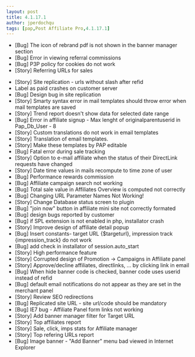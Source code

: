 ```yaml
---
layout: post
title: 4.1.17.1
author: jperdochqu
tags: [pap,Post Affiliate Pro,4.1.17.1]
---
```


- [Bug] The icon of rebrand pdf is not shown in the banner manager section
- [Bug] Error in viewing referral commissions
- [Bug] P3P policy for cookies do not work
- [Story] Referring URLs for sales

<!--more-->

- [Story] Site replication - urls without slash after refid
- Label as paid crashes on customer server
- [Bug] Design bug in site replication
- [Story] Smarty syntax error in mail templates should throw error when mail templates are saved
- [Story] Trend report doesn't show data for selected date range
- [Bug] Error in affiliate signup - Max lenght of originalparentuserid in Pap_Db_User - 8
- [Story] Custom translations do not work in email templates
- [Story] Translation of email templates.
- [Story] Make these templates by PAP editable
- [Bug] Fatal error during sale tracking
- [Story] Option to e-mail affiliate when the status of their DirectLink requests have changed
- [Story] Date time values in mails recompute to time zone of user
- [Bug] Performance rewards commission
- [Bug] Affiliate campaign search not working
- [Bug] Total sale value in Affiliates Overview is computed not correctly
- [Bug] Changing URL Parameter Names Not Working!
- [Story] Change Database status screen to plugin
- [Bug] &quot;join now&quot; button in affiliate mini site not correctly formated
- [Bug] design bugs reported by customer
- [Bug] if SPL extension is not enabled in php, installator crash
- [Story] Improve design of affiliate detail popup
- [Bug] Insert constants- target URL {$targeturl}, impression track {impression_track} do not work
- [Bug] add check in installator of session.auto_start
- [Story] High performance feature
- [Story] Corrupted design of Promotion -&gt; Campaigns in Affiliate panel
- [Story] Approve/decline affiliates, directlinks, ... by clicking link in email
- [Bug] When hide banner code is checked, banner code uses userid instead of refid
- [Bug] default email notifications do not appear as they are set in the merchant panel
- [Story] Review SEO redirections
- [Bug] Replicated site URL - site url/code should be mandatory
- [Bug] IE7 bug - Affiliate Panel form links not working
- [Story] Add banner manager filter for Target URL
- [Story] Top affiliates report
- [Story] Sale, click, imps stats for Affiliate manager
- [Story] Top refering URLs report
- [Bug] Image banner - &quot;Add Banner&quot; menu bad viewed in Internet Explorer
